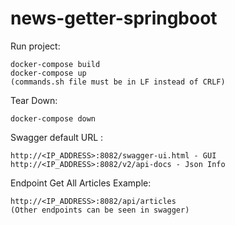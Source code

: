 # news-getter-springboot

Run project:

    docker-compose build
    docker-compose up
    (commands.sh file must be in LF instead of CRLF)

Tear Down:
    
    docker-compose down

Swagger default URL :

    http://<IP_ADDRESS>:8082/swagger-ui.html - GUI
    http://<IP_ADDRESS>:8082/v2/api-docs - Json Info

Endpoint Get All Articles Example:

    http://<IP_ADDRESS>:8082/api/articles
    (Other endpoints can be seen in swagger)

